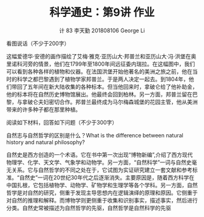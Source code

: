 <center><h1>科学通史：第9讲 作业</h1></center>

<center> 计 83 李天勤 201808106 George Li </center>

看图说话（不少于200字）

这幅爱德华·安德的画作描绘了艾梅·雅克·亚历山大·邦普兰和亚历山大·冯·洪堡在奥里诺科河旁的情景，他们在1799年至1800年间远征委内瑞拉。在这幅图中，我们可以看到各种各样的植物和仪器。在法国洪堡开始他著名的美洲之旅之前，他在当时的科学之都巴黎遇到了植物学家邦普兰。于是两人决定一起去。到1804年，他们带回了五年间在新大陆收集的各种标本。但当他回来时，拿破仑给了他补助金，他的标本将在自然历史博物馆展出。他最终会回到柏林。另一方面，邦普兰留在巴黎，与拿破仑夫妇密切合作。邦普兰最终成为马尔梅森城堡的花园主管，他从美洲带来的许多种子都在那里种植。

阅读如下材料，回答如下问题（不少于300字）

自然志与自然哲学的区别是什么？What is the difference between natural history and natural philosophy? 

自然史是西方创造的一个术语。它在书中第一次出现“博物新编”,介绍了西方现代物理学、化学、天文学、气象学和动物学。另一方面，“自然科学”一词与自然史毫无关系。它与自然哲学的不同之处在于，它试图为实证研究建立一套文献和参考标准。“自然史”一词在20世纪30年代之后逐渐消失。主要原因是，随着西方科学在中国扎根，它包括植物学、动物学、矿物学和生理学等各个学科。另一方面，自然哲学是对自然的研究，侧重于发现主导思想内在逻辑演绎的原理和原因。它侧重于对自然的推理和解释。而博物学则更侧重于收集和识别事实，描述事实，然后进行分类。自然史常被描述为自然哲学的先驱，自然哲学是自然科学的先驱

